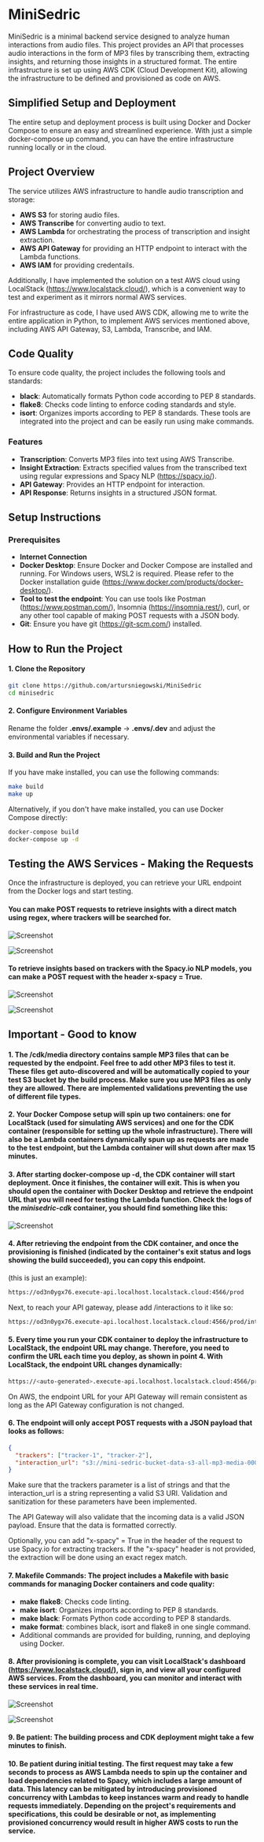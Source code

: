 # MiniSedric

MiniSedric is a minimal backend service designed to analyze human interactions from audio files. This project provides an API that processes audio interactions in the form of MP3 files by transcribing them, extracting insights, and returning those insights in a structured format. The entire infrastructure is set up using AWS CDK (Cloud Development Kit), allowing the infrastructure to be defined and provisioned as code on AWS.

## Simplified Setup and Deployment
The entire setup and deployment process is built using Docker and Docker Compose to ensure an easy and streamlined experience. With just a simple docker-compose up command, you can have the entire infrastructure running locally or in the cloud.

## Project Overview

The service utilizes AWS infrastructure to handle audio transcription and storage:
- **AWS S3** for storing audio files.
- **AWS Transcribe** for converting audio to text.
- **AWS Lambda** for orchestrating the process of transcription and insight extraction.
- **AWS API Gateway** for providing an HTTP endpoint to interact with the Lambda functions.
- **AWS IAM** for providing credentails.


Additionally, I have implemented the solution on a test AWS cloud using LocalStack (https://www.localstack.cloud/), which is a convenient way to test and experiment as it mirrors normal AWS services.

For infrastructure as code, I have used AWS CDK, allowing me to write the entire application in Python, to implement AWS services mentioned above, including AWS API Gateway, S3, Lambda, Transcribe, and IAM.

## Code Quality
To ensure code quality, the project includes the following tools and standards:

- **black**: Automatically formats Python code according to PEP 8 standards.
- **flake8**: Checks code linting to enforce coding standards and style.
- **isort**: Organizes imports according to PEP 8 standards.
These tools are integrated into the project and can be easily run using make commands.

### Features

- **Transcription**: Converts MP3 files into text using AWS Transcribe.
- **Insight Extraction**: Extracts specified values from the transcribed text using regular expressions and Spacy NLP (https://spacy.io/).
- **API Gateway**: Provides an HTTP endpoint for interaction.
- **API Response**: Returns insights in a structured JSON format.

## Setup Instructions

### Prerequisites

- **Internet Connection**
- **Docker Desktop**: Ensure Docker and Docker Compose are installed and running. For Windows users, WSL2 is required. Please refer to the Docker installation guide (https://www.docker.com/products/docker-desktop/).
- **Tool to test the endpoint**: You can use tools like Postman (https://www.postman.com/), Insomnia (https://insomnia.rest/), curl, or any other tool capable of making POST requests with a JSON body.
- **Git**: Ensure you have git (https://git-scm.com/) installed.



## How to Run the Project

#### 1. Clone the Repository

```bash
git clone https://github.com/artursniegowski/MiniSedric
cd minisedric
```

#### 2. Configure Environment Variables
Rename the folder **.envs/.example**  ->  **.envs/.dev** and adjust the environmental variables if necessary.

#### 3. Build and Run the Project
If you have make installed, you can use the following commands:
```bash
make build
make up
```

Alternatively, if you don't have make installed, you can use Docker Compose directly:
```bash
docker-compose build
docker-compose up -d
```

## Testing the AWS Services - Making the Requests
Once the infrastructure is deployed, you can retrieve your URL endpoint from the Docker logs and start testing.

#### You can make POST requests to retrieve insights with a direct match using regex, where trackers will be searched for.

![Screenshot](docs/img/05-regex-exact-extractor-header-spacy-off-01.jpg) 



![Screenshot](docs/img/05-regex-exact-extractor-header-spacy-off-02.jpg) 



#### To retrieve insights based on trackers with the Spacy.io NLP models, you can make a POST request with the header x-spacy = True.



![Screenshot](docs/img/04-spacy-header-on-01.jpg) 



![Screenshot](docs/img/04-spacy-header-on-02.jpg) 



## Important - Good to know

#### 1. The **/cdk/media** directory contains sample MP3 files that can be requested by the endpoint. Feel free to add other MP3 files to test it. These files get auto-discovered and will be automatically copied to your test S3 bucket by the build process. Make sure you use MP3 files as only they are allowed. There are implemented validations preventing the use of different file types.

#### 2. Your Docker Compose setup will spin up two containers: one for LocalStack (used for simulating AWS services) and one for the CDK container (responsible for setting up the whole infrastructure). There will also be a Lambda containers dynamically spun up as requests are made to the test endpoint, but the Lambda container will shut down after max 15 minutes.

#### 3. After starting docker-compose up -d, the CDK container will start deployment. Once it finishes, the container will exit. This is when you should open the container with Docker Desktop and retrieve the endpoint URL that you will need for testing the Lambda function. Check the logs of the *minisedric-cdk* container, you should find something like this:
![Screenshot](docs/img/01-obtaining-endpoint.jpg) 


#### 4. After retrieving the endpoint from the CDK container, and once the provisioning is finished (indicated by the container's exit status and logs showing the build succeeded), you can copy this endpoint.
(this is just an example): 
```bash
https://od3n0ygx76.execute-api.localhost.localstack.cloud:4566/prod
```

Next, to reach your API gateway, please add /interactions to it like so:
```bash
https://od3n0ygx76.execute-api.localhost.localstack.cloud:4566/prod/interactions
```

#### 5. Every time you run your CDK container to deploy the infrastructure to LocalStack, the endpoint URL may change. Therefore, you need to confirm the URL each time you deploy, as shown in point 4. With LocalStack, the endpoint URL changes dynamically:
```bash
https://<auto-generated>.execute-api.localhost.localstack.cloud:4566/prod/interactions
```
On AWS, the endpoint URL for your API Gateway will remain consistent as long as the API Gateway configuration is not changed.

#### 6. The endpoint will only accept POST requests with a JSON payload that looks as follows:
```json
{
  "trackers": ["tracker-1", "tracker-2"],
  "interaction_url": "s3://mini-sedric-bucket-data-s3-all-mp3-media-0001/<your_file_name_as_in_cdk_media_folder>",
}
```
Make sure that the trackers parameter is a list of strings and that the interaction_url is a string representing a valid S3 URI. Validation and sanitization for these parameters have been implemented.

The API Gateway will also validate that the incoming data is a valid JSON payload. Ensure that the data is formatted correctly.

Optionally, you can add "x-spacy" = True in the header of the request to use Spacy.io for extracting trackers. If the "x-spacy" header is not provided, the extraction will be done using an exact regex match.


#### 7. Makefile Commands: The project includes a Makefile with basic commands for managing Docker containers and code quality:

- **make flake8**: Checks code linting.
- **make isort**: Organizes imports according to PEP 8 standards.
- **make black**: Formats Python code according to PEP 8 standards.
- **make format**: combines black, isort and flake8 in one single command.
- Additional commands are provided for building, running, and deploying using Docker.


#### 8. After provisioning is complete, you can visit LocalStack's dashboard (https://www.localstack.cloud/), sign in, and view all your configured AWS services. From the dashboard, you can monitor and interact with these services in real time.


![Screenshot](docs/img/02-localstack-example.jpg) 


![Screenshot](docs/img/03-localstack-example.jpg) 


#### 9. Be patient: The building process and CDK deployment might take a few minutes to finish.

#### 10. Be patient during initial testing. The first request may take a few seconds to process as AWS Lambda needs to spin up the container and load dependencies related to Spacy, which includes a large amount of data. This latency can be mitigated by introducing provisioned concurrency with Lambdas to keep instances warm and ready to handle requests immediately. Depending on the project's requirements and specifications, this could be desirable or not, as implementing provisioned concurrency would result in higher AWS costs to run the service.